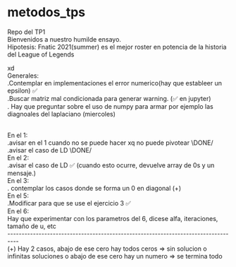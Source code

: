 # metodos_tps
Repo del TP1
<br>
Bienvenidos a nuestro humilde ensayo.
<br>
Hipotesis: Fnatic 2021(summer) es el mejor roster en potencia  de la historia del League of Legends


xd
<br> 
Generales:
<br>
.Contemplar en implementaciones el error numerico(hay que estableer un epsilon) ✅
<br>
.Buscar matriz mal condicionada para generar warning. (✅ en jupyter)
<br>
. Hay que preguntar sobre el uso de numpy para armar por ejemplo las diagnoales del laplaciano (miercoles)

<br>
En el 1:
<br>
.avisar en el 1 cuando no se puede hacer xq no puede pivotear \DONE/
<br>
.avisar el caso de LD \DONE/

<br>
En el 2:
<br>
.avisar el caso de LD ✅ (cuando esto ocurre, devuelve array de 0s y un mensaje.)

<br>
En el 3:
<br>
. contemplar los casos donde se forma un 0 en diagonal (+)

<br>
En el 5:
<br>
.Modificar para que se use el ejercicio 3 ✅

<br>
En el 6:
<br>
Hay que experimentar con los parametros del 6, dicese alfa, iteraciones, tamaño de u, etc
<br>
----------------------------------------------------------------------------------
<br>
(+) Hay 2 casos, abajo de ese cero hay todos ceros => sin solucion o infinitas soluciones
               o abajo de ese cero hay un numero   => se termina todo
